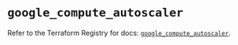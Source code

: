 # `google_compute_autoscaler`

Refer to the Terraform Registry for docs: [`google_compute_autoscaler`](https://registry.terraform.io/providers/hashicorp/google/5.30.0/docs/resources/compute_autoscaler).
